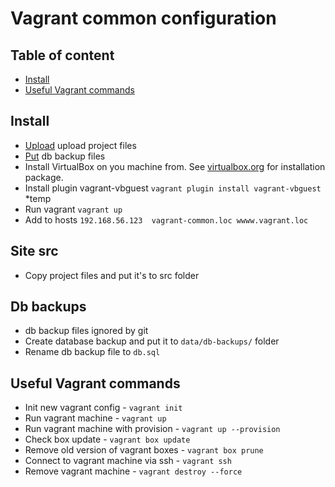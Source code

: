 # Vagrant common configuration

## Table of content
- [Install](#install)
- [Useful Vagrant commands](#useful-vagrant-commands)

## Install
* [Upload](#site-src) upload project files
* [Put](#db-backups) db backup files
* Install VirtualBox on you machine from. See [virtualbox.org](https://www.virtualbox.org/) for installation package.
* Install plugin vagrant-vbguest `vagrant plugin install vagrant-vbguest` *temp
* Run vagrant `vagrant up`
* Add to hosts `192.168.56.123  vagrant-common.loc wwww.vagrant.loc`

## Site src
* Copy project files and put it's to src folder

## Db backups
* db backup files ignored by git 
* Create database backup and put it to `data/db-backups/` folder
* Rename db backup file to `db.sql`

## Useful Vagrant commands
* Init new vagrant config -  `vagrant init`
* Run vagrant machine -  `vagrant up`
* Run vagrant machine with provision -  `vagrant up --provision`
* Check box update - `vagrant box update`
* Remove old version of vagrant boxes - `vagrant box prune`
* Connect to vagrant machine via ssh - `vagrant ssh`
* Remove vagrant machine - `vagrant destroy --force`
